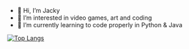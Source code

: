 - 👋 Hi, I’m Jacky
- 👀 I’m interested in video games, art and coding
- 🌱 I’m currently learning to code properly in Python & Java

[![Top Langs](https://github-readme-stats.vercel.app/api/top-langs/?username=jacky-schfr&layout=compact)](https://github.com/anuraghazra/github-readme-stats)
